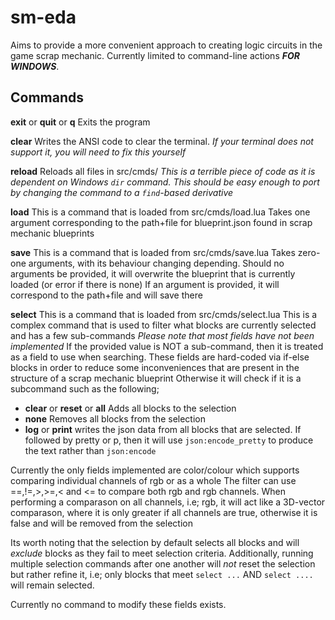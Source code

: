 # sm-eda
Aims to provide a more convenient approach to creating logic circuits in the game scrap mechanic.
Currently limited to command-line actions ___FOR WINDOWS___.

## Commands
__exit__ or __quit__ or __q__
Exits the program

__clear__
Writes the ANSI code to clear the terminal. 
_If your terminal does not support it, you will need to fix this yourself_

__reload__
Reloads all files in src/cmds/
_This is a terrible piece of code as it is dependent on Windows `dir` command. This should be easy enough to port by changing the command to a `find`-based derivative_

__load__
This is a command that is loaded from src/cmds/load.lua
Takes one argument corresponding to the path+file for blueprint.json found in scrap mechanic blueprints

__save__
This is a command that is loaded from src/cmds/save.lua
Takes zero-one arguments, with its behaviour changing depending.
Should no arguments be provided, it will overwrite the blueprint that is currently loaded (or error if there is none)
If an argument is provided, it will correspond to the path+file and will save there

__select__
This is a command that is loaded from src/cmds/select.lua
This is a complex command that is used to filter what blocks are currently selected and has a few sub-commands
_Please note that most fields have not been implemented_
If the provided value is NOT a sub-command, then it is treated as a field to use when searching. These fields are hard-coded via if-else blocks in order to reduce some inconveniences that are present in the structure of a scrap mechanic blueprint
Otherwise it will check if it is a subcommand such as the following;
 - __clear__ or __reset__ or __all__
    Adds all blocks to the selection
 - __none__
    Removes all blocks from the selection
 - __log__ or __print__
    writes the json data from all blocks that are selected. If followed by pretty or p, then it will use `json:encode_pretty` to produce the text rather than `json:encode`

Currently the only fields implemented are color/colour which supports comparing individual channels of rgb or as a whole
The filter can use ==,!=,>,>=,< and <= to compare both rgb and rgb channels. 
When performing a comparason on all channels, i.e; rgb, it will act like a 3D-vector comparason, where it is only greater if all channels are true, otherwise it is false and will be removed from the selection

Its worth noting that the selection by default selects all blocks and will _exclude_ blocks as they fail to meet selection criteria. 
Additionally, running multiple selection commands after one another will _not_ reset the selection but rather refine it, i.e; only blocks that meet `select ...` AND `select ....` will remain selected.

Currently no command to modify these fields exists.

